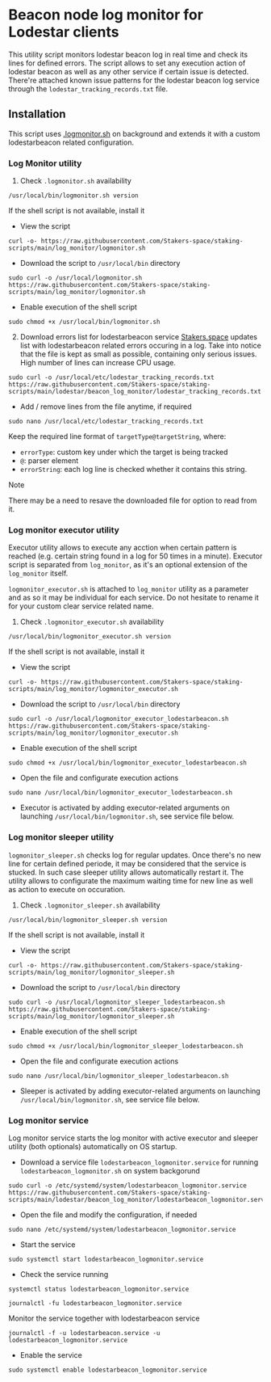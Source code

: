 # Beacon node log monitor for Lodestar clients

This utility script monitors lodestar beacon log in real time and check its lines for defined errors. The script allows to set any execution action of lodestar beacon as well as any other service if certain issue is detected. There're attached known issue patterns for the lodestar beacon log service through the `lodestar_tracking_records.txt` file.

## Installation
This script uses [.logmonitor.sh](https://github.com/Stakers-space/staking-scripts/tree/main/log_monitor) on background and extends it with a custom lodestarbeacon related configuration.
### Log Monitor utility
1. Check `.logmonitor.sh` availability
```
/usr/local/bin/logmonitor.sh version
```
If the shell script is not available, install it
- View the script
```
curl -o- https://raw.githubusercontent.com/Stakers-space/staking-scripts/main/log_monitor/logmonitor.sh
```
- Download the script to `/usr/local/bin` directory
```
sudo curl -o /usr/local/logmonitor.sh https://raw.githubusercontent.com/Stakers-space/staking-scripts/main/log_monitor/logmonitor.sh
```
- Enable execution of the shell script
```
sudo chmod +x /usr/local/bin/logmonitor.sh
```

2. Download errors list for lodestarbeacon service
[Stakers.space](https://stakers.space) updates list with lodestarbeacon related errors occuring in a log. Take into notice that the file is kept as small as possible, containing only serious issues. High number of lines can increase CPU usage.
```
sudo curl -o /usr/local/etc/lodestar_tracking_records.txt https://raw.githubusercontent.com/Stakers-space/staking-scripts/main/lodestar/beacon_log_monitor/lodestar_tracking_records.txt
```
- Add / remove lines from the file anytime, if required
```
sudo nano /usr/local/etc/lodestar_tracking_records.txt
```
Keep the required line format of `targetType@targetString`, where:
- `errorType`: custom key under which the target is being tracked
- `@`: parser element
- `errorString`: each log line is checked whether it contains this string.
> [!NOTE]
> There may be a need to resave the downloaded file for option to read from it.

### Log monitor executor utility
Executor utility allows to execute any acction when certain pattern is reached (e.g. certain string found in a log for 50 times in a minute). Executor script is separated from `log_monitor`, as it's an optional extension of the `log_monitor` itself.

`logmonitor_executor.sh` is attached to `log_monitor` utility as a parameter and as so it may be individual for each service. Do not hesitate to rename it for your custom clear service related name.

1. Check `.logmonitor_executor.sh` availability
```
/usr/local/bin/logmonitor_executor.sh version
```
If the shell script is not available, install it
- View the script
```
curl -o- https://raw.githubusercontent.com/Stakers-space/staking-scripts/main/log_monitor/logmonitor_executor.sh
```
- Download the script to `/usr/local/bin` directory
```
sudo curl -o /usr/local/logmonitor_executor_lodestarbeacon.sh https://raw.githubusercontent.com/Stakers-space/staking-scripts/main/log_monitor/logmonitor_executor.sh
```
- Enable execution of the shell script
```
sudo chmod +x /usr/local/bin/logmonitor_executor_lodestarbeacon.sh
```
- Open the file and configurate execution actions
```
sudo nano /usr/local/bin/logmonitor_executor_lodestarbeacon.sh
```
- Executor is activated by adding executor-related arguments on launching `/usr/local/bin/logmonitor.sh`, see service file below.

### Log monitor sleeper utility
`logmonitor_sleeper.sh` checks log for regular updates. Once there's no new line for certain defined periode, it may be considered that the service is stucked. In such case sleeper utility allows automatically restart it. The utility allows to configurate the maximum waiting time for new line as well as action to execute on occuration.

1. Check `.logmonitor_sleeper.sh` availability
```
/usr/local/bin/logmonitor_sleeper.sh version
```
If the shell script is not available, install it
- View the script
```
curl -o- https://raw.githubusercontent.com/Stakers-space/staking-scripts/main/log_monitor/logmonitor_sleeper.sh
```
- Download the script to `/usr/local/bin` directory
```
sudo curl -o /usr/local/logmonitor_sleeper_lodestarbeacon.sh https://raw.githubusercontent.com/Stakers-space/staking-scripts/main/log_monitor/logmonitor_sleeper.sh
```
- Enable execution of the shell script
```
sudo chmod +x /usr/local/bin/logmonitor_sleeper_lodestarbeacon.sh
```
- Open the file and configurate execution actions
```
sudo nano /usr/local/bin/logmonitor_sleeper_lodestarbeacon.sh
```
- Sleeper is activated by adding executor-related arguments on launching `/usr/local/bin/logmonitor.sh`, see service file below.


### Log monitor service
Log monitor service starts the log monitor with active executor and sleeper utility (both optionals) automatically on OS startup.


- Download a service file `lodestarbeacon_logmonitor.service` for running `lodestarbeacon_logmonitor.sh` on system backgorund
```
sudo curl -o /etc/systemd/system/lodestarbeacon_logmonitor.service https://raw.githubusercontent.com/Stakers-space/staking-scripts/main/lodestar/beacon_log_monitor/lodestarbeacon_logmonitor.service
```
- Open the file and modify the configuration, if needed
```
sudo nano /etc/systemd/system/lodestarbeacon_logmonitor.service
```
- Start the service
```
sudo systemctl start lodestarbeacon_logmonitor.service
```
- Check the service running
```
systemctl status lodestarbeacon_logmonitor.service
```
```
journalctl -fu lodestarbeacon_logmonitor.service
```
Monitor the service together with lodestarbeacon service
```
journalctl -f -u lodestarbeacon.service -u lodestarbeacon_logmonitor.service
```

- Enable the service
```
sudo systemctl enable lodestarbeacon_logmonitor.service
```